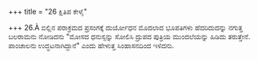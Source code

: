 +++
title = "26 ಕ್ಷಿತಿಪ ಕೇಳೈ"

+++
26.À ಬಿಲ್ಲಿನ ಪರಾಕ್ರಮದ ಪ್ರಸಂಗಕ್ಕೆ ದುರ್ಯೋಧನ ಮೊದಲಾದ ಭೂಪತಿಗಳು ಹೆದರಿದುದನ್ನು ನಗುತ್ತ ಬಲರಾಮನು ನೋಡಿದನು "ಮೋಸದ ಧನುಸ್ಸನ್ನು ಸೋಲಿಸಿ ದ್ರುಪದ ಪುತ್ರಿಯ ಮುಂದಲೆಯನ್ನು ಹಿಡಿದು ತರುತ್ತೇನೆ. ಪಾಂಚಾಲನು ಉದ್ಧಟನಾಗಿದ್ದಾನೆ" ಎಂದು ಹೇಳುತ್ತ ಸಿಂಹಾಸನದಿಂದ ಇಳಿದನು.